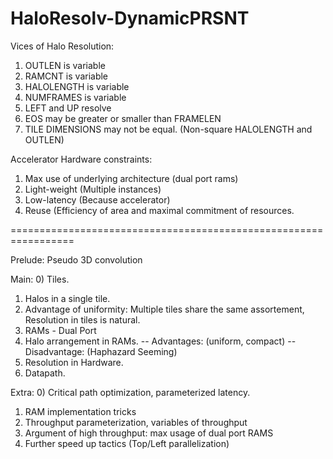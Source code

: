 # HaloResolv-DynamicPRSNT

Vices of Halo Resolution:
1) OUTLEN is variable
2) RAMCNT is variable
3) HALOLENGTH is variable
4) NUMFRAMES is variable
5) LEFT and UP resolve
6) EOS may be greater or smaller than FRAMELEN
7) TILE DIMENSIONS  may not be equal. (Non-square HALOLENGTH and OUTLEN)

Accelerator Hardware constraints:
1) Max use of underlying architecture (dual port rams)
2) Light-weight (Multiple instances)
3) Low-latency (Because accelerator)
4) Reuse (Efficiency of area and maximal commitment of resources.

=================================================================

Prelude:
Pseudo 3D convolution

Main:
0) Tiles.
1) Halos in a single tile.
2) Advantage of uniformity: Multiple tiles share the same assortement, Resolution in tiles is natural.
3) RAMs - Dual Port
4) Halo arrangement in RAMs.
	-- Advantages: (uniform, compact)
	-- Disadvantage: (Haphazard Seeming)
5) Resolution in Hardware.
6) Datapath.

Extra:
0) Critical path optimization, parameterized latency.
1) RAM implementation tricks
2) Throughput parameterization, variables of throughput
3) Argument of high throughput: max usage of dual port RAMS
4) Further speed up tactics (Top/Left parallelization)
